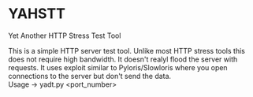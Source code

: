 # YAHSTT
Yet Another HTTP Stress Test Tool
 
 This is a simple HTTP server test tool. Unlike most HTTP stress tools this does not require high bandwidth. It doesn't realyl flood the server with requests. It uses exploit similar to Pyloris/Slowloris where you open connections to the server but don't send the data.  
   Usage -> yadt.py <hostname> <port_number>
